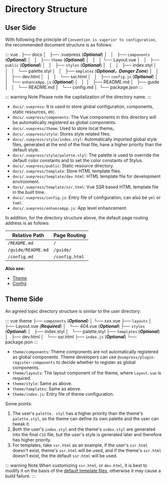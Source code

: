 # Directory Structure

## User Side

With following the principle of `Convention is superior to configuration`, the recommended document structure is as follows:

::: vue
.
├── docs
│   ├── .vuepress (_**Optional**_)
│   │   ├── `components` (_**Optional**_)
│   │   ├── `theme` (_**Optional**_)
│   │   │   └── Layout.vue
│   │   ├── `public` (_**Optional**_)
│   │   ├── `styles` (_**Optional**_)
│   │   │   ├── index.styl
│   │   │   └── palette.styl
│   │   ├── `emplates` (_**Optional，Danger Zone**_)
│   │   │   ├── dev.html
│   │   │   └── ssr.html
│   │   ├── `config.js` (_**Optional**_)
│   │   └── `enhanceApp.js` (_**Optional**_)
│   │ 
│   ├── README.md
│   ├── guide
│   │   └── README.md
│   └── config.md
│ 
└── package.json
:::

::: warning Note
Please note the capitalization of the directory name.
:::

- `docs/.vuepress`: It is used to store global configuration, components, static resources, etc.
- `docs/.vuepress/components`: The Vue components in this directory will be automatically registered as global components.
- `docs/.vuepress/theme`: Used to store local theme。
- `docs/.vuepress/style`: Stores style related files.
- `docs/.vuepress/style/index.styl`: Automatically imported global style files, generated at the end of the final file, have a higher priority than the default style.
- `docs/.vuepress/style/palette.styl`: The palette is used to override the default color constants and to set the color constants of Stylus.
- `docs/.vuepress/public`: Static resource directory.
- `docs/.vuepress/template`: Store HTML template files.
- `docs/.vuepress/template/dev.html`: HTML template file for development environment.
- `docs/.vuepress/template/ssr.html`: Vue SSR based HTML template file in the built time.
- `docs/.vuepress/config.js`: Entry file of configuration, can also be `yml` or `toml`.
- `docs/.vuepress/enhanceApp.js`: App level enhancement.

In addition, for the directory structure above, the default page routing address is as follows:

| Relative Path | Page Routing |
|---|---|
| `/README.md` | `/` |
| `/guide/README.md` | `/guide/` |
| `/config.md` | `/config.html` |

**Also see:** 

- [Theme]()
- [Config]()

## Theme Side

An agreed topic directory structure is similar to the user directory:

::: vue
theme
├── `components` (_**Optional**_)
│   └── xxx.vue
├── `layouts`
│   ├── Layout.vue (_**Required**_)
│   └── 404.vue (_**Optional**_)
├── `styles` (_**Optional**_)
│   ├── index.styl
│   └── palette.styl
├── `templates` (_**Optional**_)
│   ├── dev.html
│   └── ssr.html
├── `index.js` (_**Optional**_)
└── package.json
:::

- `theme/components`: Theme components are not automatically registered as global components. Theme developers can use `@vuepress/plugin-register-components` to decide whether to register as global components.
- `theme/layouts`: The layout component of the theme, where `Layout.vue` is required.
- `theme/style`: Same as above.
- `theme/templates`: Same as above.
- `theme/index.js`: Entry file of theme configuration.

Some points:

1. The user's `palette. styl` has a higher priority than the theme's `palette.styl`, so the theme can define its own palette and the user can tweak it.
2. Both the user's `index.styl` and the theme's `index.styl` are generated into the final `CSS` file, but the user's style is generated later and therefore has higher priority.
2. For templates, take `ssr.html` as an example, if the user's `ssr.html` doesn't exist, theme's `ssr.html` will be used, and if the theme's `ssr.html` doesn't exist, the the default `ssr.html`  will be used.

::: warning Note
When customizing `ssr.html`, or `dev.html`, it is best to modify it on the basis of the [default template files](https://github.com/vuejs/vuepress/blob/master/packages/%40vuepress/core/lib/app/index.dev.html), otherwise it may cause a build failure.
:::
